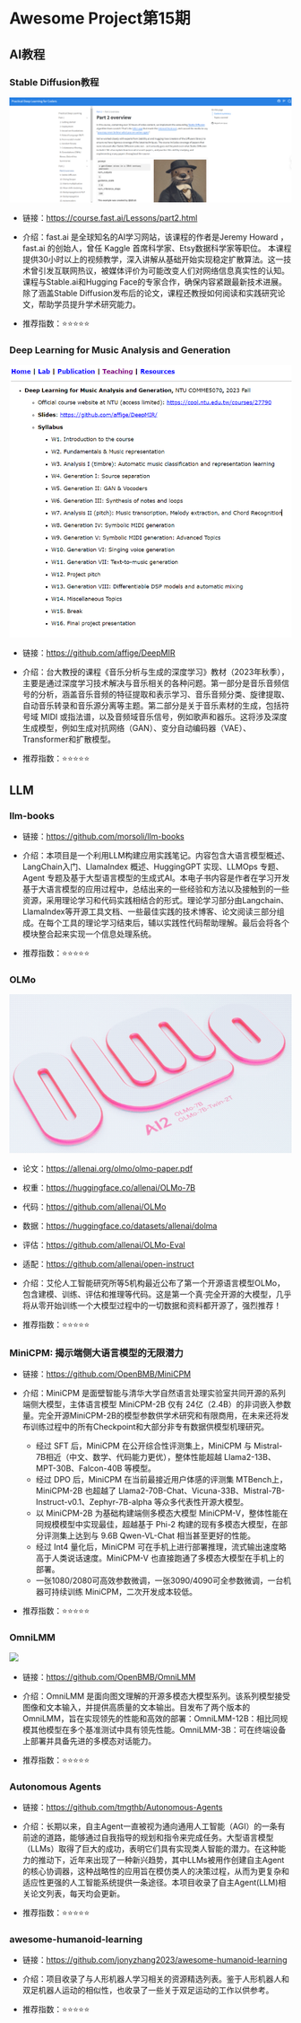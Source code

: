 # Awesome Project第15期

## AI教程

###  Stable Diffusion教程

![](images/20240129-20240204/sd.png)


- 链接：https://course.fast.ai/Lessons/part2.html
  
- 介绍：​​fast.ai 是全球知名的AI学习网站，该课程的作者是Jeremy Howard ，fast.ai 的创始人，曾任 Kaggle 首席科学家、Etsy数据科学家等职位。 本课程提供30小时以上的视频教学，深入讲解从基础开始实现稳定扩散算法。这一技术曾引发互联网热议，被媒体评价为可能改变人们对网络信息真实性的认知。课程与Stable.ai和Hugging Face的专家合作，确保内容紧跟最新技术进展。除了涵盖Stable Diffusion发布后的论文，课程还教授如何阅读和实践研究论文，帮助学员提升学术研究能力。

- 推荐指数：⭐️⭐️⭐️⭐️⭐️

### Deep Learning for Music Analysis and Generation

![](images/20240129-20240204/DeepMIR.png)

- 链接：https://github.com/affige/DeepMIR
  
- 介绍：​台大教授的课程《音乐分析与生成的深度学习》教材（2023年秋季），主要是通过深度学习技术解决与音乐相关的各种问题。第一部分是音乐音频信号的分析，涵盖音乐音频的特征提取和表示学习、音乐音频分类、旋律提取、自动音乐转录和音乐源分离等主题。第二部分是关于音乐素材的生成，包括符号域 MIDI 或指法谱，以及音频域音乐信号，例如歌声和器乐。这将涉及深度生成模型，例如生成对抗网络（GAN）、变分自动编码器（VAE）、Transformer和扩散模型。

- 推荐指数：⭐️⭐️⭐️⭐️⭐️


## LLM

### llm-books

- 链接：https://github.com/morsoli/llm-books
  
- 介绍：​​本项目是一个利用LLM构建应用实践笔记。内容包含大语言模型概述、LangChain入门、LlamaIndex 概述、HuggingGPT 实现、LLMOps 专题、Agent 专题及基于大型语言模型的生成式AI。本电子书内容是作者在学习开发基于大语言模型的应用过程中，总结出来的一些经验和方法以及接触到的一些资源，采用理论学习和代码实践相结合的形式。理论学习部分由Langchain、LlamaIndex等开源工具文档、一些最佳实践的技术博客、论文阅读三部分组成。在每个工具的理论学习结束后，辅以实践性代码帮助理解。最后会将各个模块整合起来实现一个信息处理系统。

- 推荐指数：⭐️⭐️⭐️⭐️⭐️

### OLMo

![](<images/20240129-20240204/allenai_OLMo_ Modeling, training, eval, and inference code for OLMo.gif>)

- 论文：https://allenai.org/olmo/olmo-paper.pdf
- 权重：https://huggingface.co/allenai/OLMo-7B
- 代码：https://github.com/allenai/OLMo
- 数据：https://huggingface.co/datasets/allenai/dolma
- 评估：https://github.com/allenai/OLMo-Eval
- 适配：https://github.com/allenai/open-instruct

- 介绍：​​艾伦人工智能研究所等5机构最近公布了第一个开源语言模型OLMo，包含建模、训练、评估和推理等代码。这是第一个真·完全开源的大模型，几乎将从零开始训练一个大模型过程中的一切数据和资料都开源了，强烈推荐！
- 推荐指数：⭐️⭐️⭐️⭐️⭐️


### MiniCPM: 揭示端侧大语言模型的无限潜力

- 链接：https://github.com/OpenBMB/MiniCPM
  
- 介绍：​​MiniCPM 是面壁智能与清华大学自然语言处理实验室共同开源的系列端侧大模型，主体语言模型 MiniCPM-2B 仅有 24亿（2.4B）的非词嵌入参数量。完全开源MiniCPM-2B的模型参数供学术研究和有限商用，在未来还将发布训练过程中的所有Checkpoint和大部分非专有数据供模型机理研究。
  - 经过 SFT 后，MiniCPM 在公开综合性评测集上，MiniCPM 与 Mistral-7B相近（中文、数学、代码能力更优），整体性能超越 Llama2-13B、MPT-30B、Falcon-40B 等模型。
  - 经过 DPO 后，MiniCPM 在当前最接近用户体感的评测集 MTBench上，MiniCPM-2B 也超越了 Llama2-70B-Chat、Vicuna-33B、Mistral-7B-Instruct-v0.1、Zephyr-7B-alpha 等众多代表性开源大模型。
  - 以 MiniCPM-2B 为基础构建端侧多模态大模型 MiniCPM-V，整体性能在同规模模型中实现最佳，超越基于 Phi-2 构建的现有多模态大模型，在部分评测集上达到与 9.6B Qwen-VL-Chat 相当甚至更好的性能。
  - 经过 Int4 量化后，MiniCPM 可在手机上进行部署推理，流式输出速度略高于人类说话速度。MiniCPM-V 也直接跑通了多模态大模型在手机上的部署。
  - 一张1080/2080可高效参数微调，一张3090/4090可全参数微调，一台机器可持续训练 MiniCPM，二次开发成本较低。

- 推荐指数：⭐️⭐️⭐️⭐️⭐️

### OmniLMM

![](images/20240129-20240204/OmniLMM.png)

- 链接：https://github.com/OpenBMB/OmniLMM
  
- 介绍：​​OmniLMM 是面向图文理解的开源多模态大模型系列。该系列模型接受图像和文本输入，并提供高质量的文本输出。目发布了两个版本的 OmniLMM，旨在实现领先的性能和高效的部署：OmniLMM-12B：相比同规模其他模型在多个基准测试中具有领先性能。OmniLMM-3B：可在终端设备上部署并具备先进的多模态对话能力。

- 推荐指数：⭐️⭐️⭐️⭐️⭐️



### Autonomous Agents

- 链接：https://github.com/tmgthb/Autonomous-Agents
  
- 介绍：长期以来，自主Agent一直被视为通向通用人工智能（AGI）的一条有前途的道路，能够通过自我指导的规划和指令来完成任务。大型语言模型（LLMs）取得了巨大的成功，表明它们具有实现类人智能的潜力。在这种能力的推动下，近年来出现了一种新兴趋势，其中LLMs被用作创建自主Agent的核心协调器，这种战略性的应用旨在模仿类人的决策过程，从而为更复杂和适应性更强的人工智能系统提供一条途径。​​本项目收录了自主Agent(LLM)相关论文列表，每天均会更新。

- 推荐指数：⭐️⭐️⭐️⭐️⭐️
  

### awesome-humanoid-learning

- 链接：https://github.com/jonyzhang2023/awesome-humanoid-learning
  
- 介绍：​​项目收录了与人形机器人学习相关的资源精选列表。鉴于人形机器人和双足机器人运动的相似性，也收录了一些关于双足运动的工作以供参考。

- 推荐指数：⭐️⭐️⭐️⭐️⭐️
